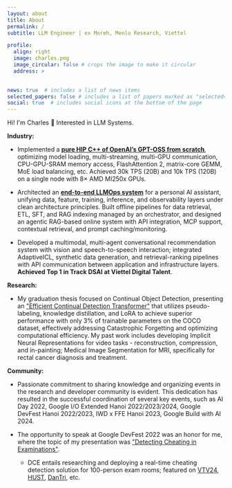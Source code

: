 ```yaml
---
layout: about
title: About
permalink: /
subtitle: LLM Engineer | ex Moreh, Menlo Research, Viettel

profile:
  align: right
  image: charles.png
  image_circular: false # crops the image to make it circular
  address: >
   

news: true  # includes a list of news items
selected_papers: false # includes a list of papers marked as "selected={true}"
social: true  # includes social icons at the bottom of the page
---
```

Hi! I'm Charles 👋 Interested in LLM Systems.

**Industry:**

* Implemented a [**pure HIP C++ of OpenAI’s GPT-OSS from scratch**](https://github.com/tuanlda78202/gpt-oss-amd), optimizing model loading, multi-streaming, multi-GPU communication, CPU-GPU-SRAM memory access, FlashAttention 2, matrix-core GEMM, MoE load balancing, etc. Achieved 30k TPS (20B) and 10k TPS (120B) on a single node with 8× AMD MI250x GPUs.

* Architected an [**end-to-end LLMOps system**](https://github.com/tuanlda78202/leo) for a personal AI assistant, unifying data, feature, training, inference, and observability layers under clean architecture principles. Built offline pipelines for data retrieval, ETL, SFT, and RAG indexing managed by an orchestrator, and designed an agentic RAG-based online system with API integration, MCP support, contextual retrieval, and prompt caching/monitoring.

* Developed a multimodal, multi-agent conversational recommendation system with vision and speech-to-speech interaction; integrated AdaptiveICL, synthetic data generation, and retrieval-ranking pipelines with API communication between application and infrastructure layers. **Achieved Top 1 in Track DSAI at Viettel Digital Talent**.

**Research:**

* My graduation thesis focused on Continual Object Detection, presenting an ["Efficient Continual Detection Transformer"](https://www.linkedin.com/feed/update/urn:li:activity:7209885129920368640/) that utilizes pseudo-labeling, knowledge distillation, and LoRA to achieve superior performance with only 3% of trainable parameters on the COCO dataset, effectively addressing Catastrophic Forgetting and optimizing computational efficiency. My past work includes developing Implicit Neural Representations for video tasks - reconstruction, compression, and in-painting; Medical Image Segmentation for MRI, specifically for rectal cancer diagnosis and treatment.

**Community:**

* Passionate commitment to sharing knowledge and organizing events in the research and developer community is evident. This dedication has resulted in the successful coordination of several key events, such as AI Day 2022, Google I/O Extended Hanoi 2022/2023/2024, Google DevFest Hanoi 2022/2023, IWD x FFE Hanoi 2023, Google Build with AI 2024.
  
* The opportunity to speak at Google DevFest 2022 was an honor for me, where the topic of my presentation was ["Detecting Cheating in Examinations"](https://www.facebook.com/GDGhanoi/photos/a.295913770557546/2473122272836674/).
  * DCE entails researching and deploying a real-time cheating detection solution for 100-person exam rooms; featured on [VTV24](https://www.facebook.com/tintucvtv24/videos/772744667380774), [HUST](https://hust.edu.vn/vi/news/tin-tuc-su-kien/phan-mem-chong-gian-lan-thi-cu-duoc-nhom-sinh-vien-thu-nghiem-thanh-cong-648900.html), [DanTri](https://dantri.com.vn/giao-duc/phan-mem-chong-gian-lan-thi-cu-duoc-nhom-sinh-vien-thu-nghiem-thanh-cong-20220906211003512.htm), etc.
